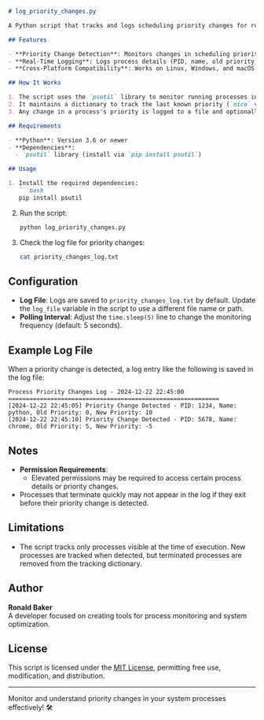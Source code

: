 ```markdown
# log_priority_changes.py

A Python script that tracks and logs scheduling priority changes for running processes. This tool is useful for monitoring process behavior and detecting unexpected priority adjustments that may affect system performance.

## Features

- **Priority Change Detection**: Monitors changes in scheduling priority (`nice` value) for all running processes.
- **Real-Time Logging**: Logs process details (PID, name, old priority, and new priority) with timestamps.
- **Cross-Platform Compatibility**: Works on Linux, Windows, and macOS.

## How It Works

1. The script uses the `psutil` library to monitor running processes in real time.
2. It maintains a dictionary to track the last known priority (`nice` value) of each process.
3. Any change in a process's priority is logged to a file and optionally printed to the console.

## Requirements

- **Python**: Version 3.6 or newer
- **Dependencies**:
  - `psutil` library (install via `pip install psutil`)

## Usage

1. Install the required dependencies:
   ```bash
   pip install psutil
   ```

2. Run the script:
   ```bash
   python log_priority_changes.py
   ```

3. Check the log file for priority changes:
   ```bash
   cat priority_changes_log.txt
   ```

## Configuration

- **Log File**: Logs are saved to `priority_changes_log.txt` by default. Update the `log_file` variable in the script to use a different file name or path.
- **Polling Interval**: Adjust the `time.sleep(5)` line to change the monitoring frequency (default: 5 seconds).

## Example Log File

When a priority change is detected, a log entry like the following is saved in the log file:

```
Process Priority Changes Log - 2024-12-22 22:45:00
============================================================
[2024-12-22 22:45:05] Priority Change Detected - PID: 1234, Name: python, Old Priority: 0, New Priority: 10
[2024-12-22 22:45:10] Priority Change Detected - PID: 5678, Name: chrome, Old Priority: 5, New Priority: -5
```

## Notes

- **Permission Requirements**:
  - Elevated permissions may be required to access certain process details or priority changes.
- Processes that terminate quickly may not appear in the log if they exit before their priority change is detected.

## Limitations

- The script tracks only processes visible at the time of execution. New processes are tracked when detected, but terminated processes are removed from the tracking dictionary.

## Author

**Ronald Baker**  
A developer focused on creating tools for process monitoring and system optimization.

## License

This script is licensed under the [MIT License](LICENSE), permitting free use, modification, and distribution.

---

Monitor and understand priority changes in your system processes effectively! 🛠️
```